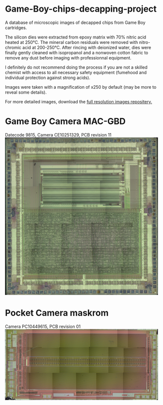 # Game-Boy-chips-decapping-project
A database of microscopic images of decapped chips from Game Boy cartridges.

The silicon dies were extracted from epoxy matrix with 70% nitric acid heated at 250°C. The mineral carbon residuals were removed with nitro-chromic acid at 200-250°C. After rincing with deionized water, dies were finally gently cleaned with isopropanol and a nonwoven cotton fabric to remove any dust before imaging with professionnal equipment.

I definitely do not recommend doing the process if you are not a skilled chemist with access to all necessary safety equipment (fumehood and individual protection against strong acids). 

Images were taken with a magnification of x250 by default (may be more to reveal some details). 

For more detailed images, download the [full resolution images repositery.](https://drive.google.com/file/d/1l8i0imOg5FQuac4omLrtJts2iJFMVVMm/view?usp=sharing)

# Game Boy Camera MAC-GBD
Datecode 9815, Camera CE10251329, PCB revision 11
![MAC-GBD](https://github.com/Raphael-Boichot/Game-Boy-chips-decapping-project/blob/main/Game%20Boy%20Camera%20MAC-GBD-preview.png)

# Pocket Camera maskrom
Camera PC10449615, PCB revision 01
![Pocket Camera Maskrom](https://github.com/Raphael-Boichot/Game-Boy-chips-decapping-project/blob/main/Game%20Boy%20Camera%20maskrom-preview.png)
